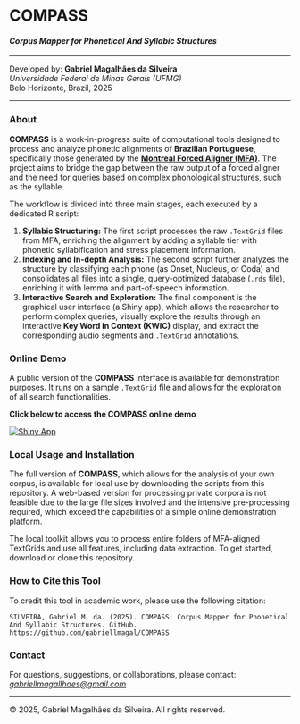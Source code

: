 # COMPASS
#### *Corpus Mapper for Phonetical And Syllabic Structures*
---

Developed by:
**Gabriel Magalhães da Silveira**
<br>*Universidade Federal de Minas Gerais (UFMG)*
<br>Belo Horizonte, Brazil, 2025

---

### About

**COMPASS** is a work-in-progress suite of computational tools designed to process and analyze phonetic alignments of **Brazilian Portuguese**, specifically those generated by the [**Montreal Forced Aligner (MFA)**](https://montreal-forced-aligner.readthedocs.io/). The project aims to bridge the gap between the raw output of a forced aligner and the need for queries based on complex phonological structures, such as the syllable.

The workflow is divided into three main stages, each executed by a dedicated R script:

1.  **Syllabic Structuring:** The first script processes the raw `.TextGrid` files from MFA, enriching the alignment by adding a syllable tier with phonetic syllabification and stress placement information.
2.  **Indexing and In-depth Analysis:** The second script further analyzes the structure by classifying each phone (as Onset, Nucleus, or Coda) and consolidates all files into a single, query-optimized database (`.rds` file), enriching it with lemma and part-of-speech information.
3.  **Interactive Search and Exploration:** The final component is the graphical user interface (a Shiny app), which allows the researcher to perform complex queries, visually explore the results through an interactive **Key Word in Context (KWIC)** display, and extract the corresponding audio segments and `.TextGrid` annotations.

### Online Demo

A public version of the **COMPASS** interface is available for demonstration purposes. It runs on a sample `.TextGrid` file and allows for the exploration of all search functionalities.

**Click below to access the COMPASS online demo**

[![Shiny App](https://img.shields.io/badge/shiny-app-blue?style=for-the-badge&logo=rstudio)](https://gabrielmagal.shinyapps.io/COMPASS/)

### Local Usage and Installation

The full version of **COMPASS**, which allows for the analysis of your own corpus, is available for local use by downloading the scripts from this repository. A web-based version for processing private corpora is not feasible due to the large file sizes involved and the intensive pre-processing required, which exceed the capabilities of a simple online demonstration platform.

The local toolkit allows you to process entire folders of MFA-aligned TextGrids and use all features, including data extraction. To get started, download or clone this repository.

### How to Cite this Tool

To credit this tool in academic work, please use the following citation:

```
SILVEIRA, Gabriel M. da. (2025). COMPASS: Corpus Mapper for Phonetical And Syllabic Structures. GitHub. https://github.com/gabriellmagal/COMPASS
```

### Contact

For questions, suggestions, or collaborations, please contact: *gabriellmagallhaes@gmail.com*

---
© 2025, Gabriel Magalhães da Silveira. All rights reserved.

